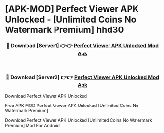 # [APK-MOD] Perfect Viewer APK Unlocked - [Unlimited Coins No Watermark Premium] hhd30



<div align="center">
<h3>🔴 Download [Server1] 👉👉 <a href="https://momento.my/?title=Perfect_Viewer_APK_Unlocked">Perfect Viewer APK Unlocked Mod Apk</a></h3><br>

<h3>🔴 Download [Server2] 👉👉 <a href="https://momento.my/?title=Perfect_Viewer_APK_Unlocked">Perfect Viewer APK Unlocked Mod Apk</a></h3>
</div>



Download Perfect Viewer APK Unlocked 

Free APK MOD Perfect Viewer APK Unlocked [Unlimited Coins No Watermark Premium]

Download Perfect Viewer APK Unlocked [Unlimited Coins No Watermark Premium] Mod For Android
